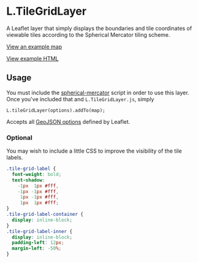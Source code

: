 # L.TileGridLayer

A Leaflet layer that simply displays the boundaries and tile coordinates of
viewable tiles according to the Spherical Mercator tiling scheme.

[View an example map](https://rclark.github.io/L.TileGridLayer/example)

[View example HTML](https://github.com/rclark/L.TileGridLayer/blob/gh-pages/example/index.html)

## Usage

You must include the [spherical-mercator](http://github.com/mapbox/node-sphericalmercator)
script in order to use this layer. Once you've included that and `L.TileGridLayer.js`,
simply

```
L.tileGridLayer(options).addTo(map);
```

Accepts all [GeoJSON options](http://leafletjs.com/reference.html#geojson-options)
defined by Leaflet.

### Optional

You may wish to include a little CSS to improve the visibility of the tile labels.

```css
.tile-grid-label {
  font-weight: bold;
  text-shadow:
    -1px  1px #fff,
    -1px -1px #fff,
     1px -1px #fff,
     1px  1px #fff;
}
.tile-grid-label-container {
  display: inline-block;
}
.tile-grid-label-inner {
  display: inline-block;
  padding-left: 12px;
  margin-left: -50%;
}
```
